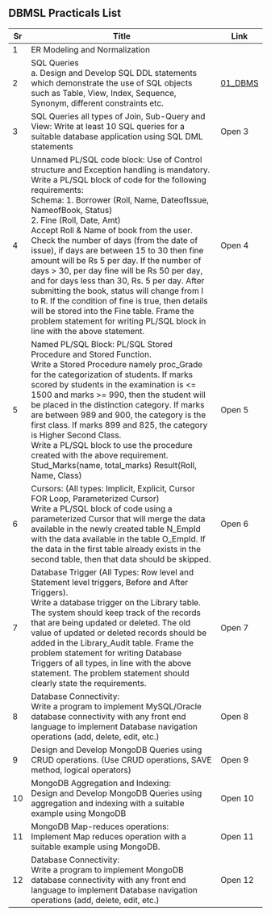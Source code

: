 ## DBMSL Practicals List

| Sr  | Title                                                |  Link  |
| --- | ---------------------------------------------------- | ------- |
| 1   | ER Modeling and Normalization                        |  |
| 2   | SQL Queries<br> a. Design and Develop SQL DDL statements which demonstrate the use of SQL objects such as Table, View, Index, Sequence, Synonym, different constraints etc. | [01_DBMS](https://github.com/nirz306/Pict_Lab/blob/main/TE/Sem1/DBMS/02_SQL_Queries.sql)  |
| 3   | SQL Queries all types of Join, Sub-Query and View: Write at least 10 SQL queries for a suitable database application using SQL DML statements | Open 3  |
| 4   | Unnamed PL/SQL code block: Use of Control structure and Exception handling is mandatory. Write a PL/SQL block of code for the following requirements: <br>Schema: 1. Borrower (Roll, Name, DateofIssue, NameofBook, Status) <br>2. Fine (Roll, Date, Amt) <br> Accept Roll & Name of book from the user. Check the number of days (from the date of issue), if days are between 15 to 30 then fine amount will be Rs 5 per day. If the number of days > 30, per day fine will be Rs 50 per day, and for days less than 30, Rs. 5 per day. After submitting the book, status will change from I to R. If the condition of fine is true, then details will be stored into the Fine table. Frame the problem statement for writing PL/SQL block in line with the above statement. | Open 4  |
| 5   | Named PL/SQL Block: PL/SQL Stored Procedure and Stored Function. <br> Write a Stored Procedure namely proc_Grade for the categorization of students. If marks scored by students in the examination is <= 1500 and marks >= 990, then the student will be placed in the distinction category. If marks are between 989 and 900, the category is the first class. If marks 899 and 825, the category is Higher Second Class. <br> Write a PL/SQL block to use the procedure created with the above requirement. Stud_Marks(name, total_marks) Result(Roll, Name, Class) | Open 5  |
| 6   | Cursors: (All types: Implicit, Explicit, Cursor FOR Loop, Parameterized Cursor) <br> Write a PL/SQL block of code using a parameterized Cursor that will merge the data available in the newly created table N_EmpId with the data available in the table O_EmpId. If the data in the first table already exists in the second table, then that data should be skipped. | Open 6  |
| 7   | Database Trigger (All Types: Row level and Statement level triggers, Before and After Triggers). <br> Write a database trigger on the Library table. The system should keep track of the records that are being updated or deleted. The old value of updated or deleted records should be added in the Library_Audit table. Frame the problem statement for writing Database Triggers of all types, in line with the above statement. The problem statement should clearly state the requirements. | Open 7  |
| 8   | Database Connectivity: <br> Write a program to implement MySQL/Oracle database connectivity with any front end language to implement Database navigation operations (add, delete, edit, etc.) | Open 8  |
| 9   | Design and Develop MongoDB Queries using CRUD operations. (Use CRUD operations, SAVE method, logical operators) | Open 9  |
| 10  | MongoDB Aggregation and Indexing: <br> Design and Develop MongoDB Queries using aggregation and indexing with a suitable example using MongoDB | Open 10 |
| 11  | MongoDB Map-reduces operations: <br> Implement Map reduces operation with a suitable example using MongoDB. | Open 11 |
| 12  | Database Connectivity: <br> Write a program to implement MongoDB database connectivity with any front end language to implement Database navigation operations (add, delete, edit, etc.) | Open 12 |

